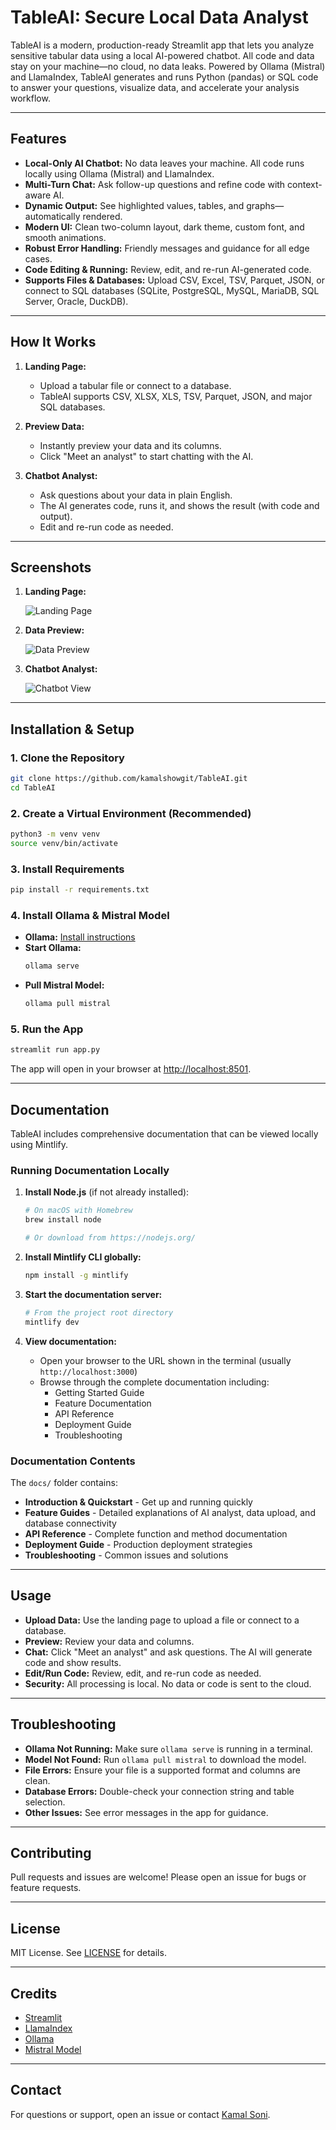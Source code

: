 # TableAI: Secure Local Data Analyst

TableAI is a modern, production-ready Streamlit app that lets you analyze sensitive tabular data using a local AI-powered chatbot. All code and data stay on your machine—no cloud, no data leaks. Powered by Ollama (Mistral) and LlamaIndex, TableAI generates and runs Python (pandas) or SQL code to answer your questions, visualize data, and accelerate your analysis workflow.

---

## Features

- **Local-Only AI Chatbot:** No data leaves your machine. All code runs locally using Ollama (Mistral) and LlamaIndex.
- **Multi-Turn Chat:** Ask follow-up questions and refine code with context-aware AI.
- **Dynamic Output:** See highlighted values, tables, and graphs—automatically rendered.
- **Modern UI:** Clean two-column layout, dark theme, custom font, and smooth animations.
- **Robust Error Handling:** Friendly messages and guidance for all edge cases.
- **Code Editing & Running:** Review, edit, and re-run AI-generated code.
- **Supports Files & Databases:** Upload CSV, Excel, TSV, Parquet, JSON, or connect to SQL databases (SQLite, PostgreSQL, MySQL, MariaDB, SQL Server, Oracle, DuckDB).

---

## How It Works

1. **Landing Page:**
   - Upload a tabular file or connect to a database.
   - TableAI supports CSV, XLSX, XLS, TSV, Parquet, JSON, and major SQL databases.

2. **Preview Data:**
   - Instantly preview your data and its columns.
   - Click "Meet an analyst" to start chatting with the AI.

3. **Chatbot Analyst:**
   - Ask questions about your data in plain English.
   - The AI generates code, runs it, and shows the result (with code and output).
   - Edit and re-run code as needed.

---

## Screenshots

1. **Landing Page:**
   
   ![Landing Page](screenshots/1.png)

2. **Data Preview:**
   
   ![Data Preview](screenshots/2.png)

3. **Chatbot Analyst:**
   
   ![Chatbot View](screenshots/3.png)

---

## Installation & Setup

### 1. Clone the Repository

```bash
git clone https://github.com/kamalshowgit/TableAI.git
cd TableAI
```

### 2. Create a Virtual Environment (Recommended)

```bash
python3 -m venv venv
source venv/bin/activate
```

### 3. Install Requirements

```bash
pip install -r requirements.txt
```

### 4. Install Ollama & Mistral Model

- **Ollama:** [Install instructions](https://ollama.com/download)
- **Start Ollama:**
  ```bash
  ollama serve
  ```
- **Pull Mistral Model:**
  ```bash
  ollama pull mistral
  ```

### 5. Run the App

```bash
streamlit run app.py
```

The app will open in your browser at [http://localhost:8501](http://localhost:8501).

---

## Documentation

TableAI includes comprehensive documentation that can be viewed locally using Mintlify.

### Running Documentation Locally

1. **Install Node.js** (if not already installed):
   ```bash
   # On macOS with Homebrew
   brew install node
   
   # Or download from https://nodejs.org/
   ```

2. **Install Mintlify CLI globally:**
   ```bash
   npm install -g mintlify
   ```

3. **Start the documentation server:**
   ```bash
   # From the project root directory
   mintlify dev
   ```

4. **View documentation:**
   - Open your browser to the URL shown in the terminal (usually `http://localhost:3000`)
   - Browse through the complete documentation including:
     - Getting Started Guide
     - Feature Documentation
     - API Reference
     - Deployment Guide
     - Troubleshooting

### Documentation Contents

The `docs/` folder contains:
- **Introduction & Quickstart** - Get up and running quickly
- **Feature Guides** - Detailed explanations of AI analyst, data upload, and database connectivity
- **API Reference** - Complete function and method documentation
- **Deployment Guide** - Production deployment strategies
- **Troubleshooting** - Common issues and solutions

---

## Usage

- **Upload Data:** Use the landing page to upload a file or connect to a database.
- **Preview:** Review your data and columns.
- **Chat:** Click "Meet an analyst" and ask questions. The AI will generate code and show results.
- **Edit/Run Code:** Review, edit, and re-run code as needed.
- **Security:** All processing is local. No data or code is sent to the cloud.

---

## Troubleshooting

- **Ollama Not Running:** Make sure `ollama serve` is running in a terminal.
- **Model Not Found:** Run `ollama pull mistral` to download the model.
- **File Errors:** Ensure your file is a supported format and columns are clean.
- **Database Errors:** Double-check your connection string and table selection.
- **Other Issues:** See error messages in the app for guidance.

---

## Contributing

Pull requests and issues are welcome! Please open an issue for bugs or feature requests.

---

## License

MIT License. See [LICENSE](LICENSE) for details.

---

## Credits

- [Streamlit](https://streamlit.io/)
- [LlamaIndex](https://www.llamaindex.ai/)
- [Ollama](https://ollama.com/)
- [Mistral Model](https://ollama.com/library/mistral)

---

## Contact

For questions or support, open an issue or contact [Kamal Soni](https://github.com/kamalshowgit).
